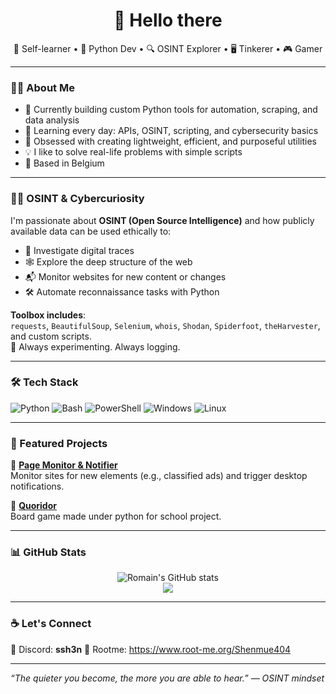 <h1 align="center">👋 Hello there</h1>
<p align="center">
  🧠 Self-learner • 🐍 Python Dev • 🔍 OSINT Explorer • 🖥️ Tinkerer • 🎮 Gamer
</p>

---

### 🧑‍💻 About Me

- 🔭 Currently building custom Python tools for automation, scraping, and data analysis  
- 🌱 Learning every day: APIs, OSINT, scripting, and cybersecurity basics  
- 🧰 Obsessed with creating lightweight, efficient, and purposeful utilities  
- 💡 I like to solve real-life problems with simple scripts  
- 📍 Based in Belgium

---

### 🕵️‍♂️ OSINT & Cybercuriosity

I'm passionate about **OSINT (Open Source Intelligence)** and how publicly available data can be used ethically to:

- 🔎 Investigate digital traces  
- 🕸️ Explore the deep structure of the web  
- 📬 Monitor websites for new content or changes  
- 🛠️ Automate reconnaissance tasks with Python  

**Toolbox includes**:  
`requests`, `BeautifulSoup`, `Selenium`, `whois`, `Shodan`, `Spiderfoot`, `theHarvester`, and custom scripts.  
🧪 Always experimenting. Always logging.

---

### 🛠️ Tech Stack

![Python](https://img.shields.io/badge/-Python-333333?style=flat&logo=python)
![Bash](https://img.shields.io/badge/-Bash-333333?style=flat&logo=gnu-bash)
![PowerShell](https://img.shields.io/badge/-PowerShell-333333?style=flat&logo=powershell)
![Windows](https://img.shields.io/badge/-Windows-333333?style=flat&logo=windows)
![Linux](https://img.shields.io/badge/-Linux-333333?style=flat&logo=linux)

---

### 📂 Featured Projects

🔹 **[Page Monitor & Notifier](https://github.com/empty-system/notifier)**  
Monitor sites for new elements (e.g., classified ads) and trigger desktop notifications.

🔹 **[Quoridor](https://github.com/empty-system/Quoridor)**  
Board game made under python for school project.

---

### 📊 GitHub Stats

<p align="center">
  <img src="https://github-readme-stats.vercel.app/api?username=empty-system&show_icons=true&theme=tokyonight&count_private=true" alt="Romain's GitHub stats" />
  <br>
  <img src="https://github-readme-streak-stats.herokuapp.com/?user=empty-systemb&theme=tokyonight" />
</p>

---

### ☕ Let's Connect

💬 Discord: **ssh3n**
💬 Rootme: https://www.root-me.org/Shenmue404

---

_“The quieter you become, the more you are able to hear.” — OSINT mindset_
